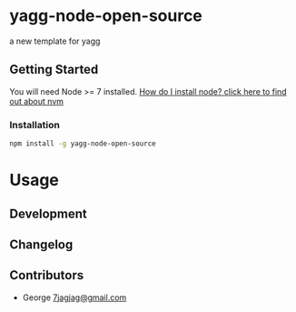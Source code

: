 # yagg-node-open-source
a new template for yagg

## Getting Started
You will need Node >= 7 installed. [How do I install node? click here to find out about nvm](https://github.com/creationix/nvm#installation)

### Installation
```sh
npm install -g yagg-node-open-source
```

# Usage

## Development
<!--
Fork, then clone the repo:
```sh
git clone https://github.com/your-username/#{projectName}.git
cd #{projectName}
git remote set-url g3 https://github.com/g3org3/#{projectName}.git
npm install
npm link
#{projectName} --help
```
-->

## Changelog
<!--
[https://github.com/g3org3/#{projectName}/blob/master/CHANGELOG.md](https://github.com/g3org3/#{projectName}/blob/master/CHANGELOG.md)
-->

## Contributors
* George <7jagjag@gmail.com>

<!--
[travis]: https://travis-ci.org/g3org3/#{projectName}.svg?branch=master
[travis-url]: https://travis-ci.org/g3org3/#{projectName}
[npm-image]: https://img.shields.io/npm/v/#{projectName}.svg?style=flat-square
[npm-url]: https://www.npmjs.org/package/#{projectName}
-->
